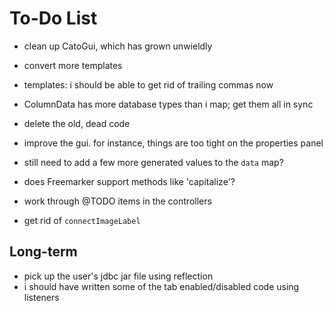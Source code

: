 To-Do List
==========

* clean up CatoGui, which has grown unwieldly
* convert more templates
* templates: i should be able to get rid of trailing commas now
* ColumnData has more database types than i map; get them all in sync


* delete the old, dead code
* improve the gui. for instance, things are too tight on the properties panel
* still need to add a few more generated values to the `data` map?

* does Freemarker support methods like 'capitalize'?
* work through @TODO items in the controllers
* get rid of `connectImageLabel`


Long-term
---------

* pick up the user's jdbc jar file using reflection
* i should have written some of the tab enabled/disabled code using listeners

